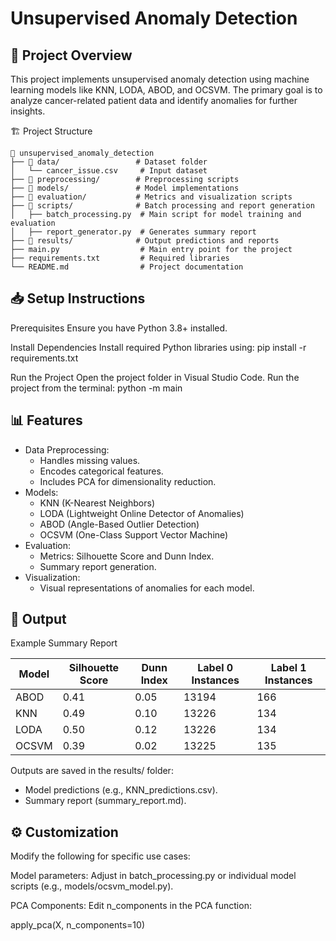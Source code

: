 # Unsupervised Anomaly Detection

## 🚀 Project Overview

This project implements unsupervised anomaly detection using machine learning models like KNN, LODA, ABOD, and OCSVM. The primary goal is to analyze cancer-related patient data and identify anomalies for further insights.

🏗️ Project Structure

``` plaintext
📂 unsupervised_anomaly_detection
├── 📁 data/                 # Dataset folder
│   └── cancer_issue.csv     # Input dataset
├── 📁 preprocessing/        # Preprocessing scripts
├── 📁 models/               # Model implementations
├── 📁 evaluation/           # Metrics and visualization scripts
├── 📁 scripts/              # Batch processing and report generation
│   ├── batch_processing.py  # Main script for model training and evaluation
│   ├── report_generator.py  # Generates summary report
├── 📁 results/              # Output predictions and reports
├── main.py                  # Main entry point for the project
├── requirements.txt         # Required libraries
└── README.md                # Project documentation
```


## 📥 Setup Instructions
Prerequisites
Ensure you have Python 3.8+ installed.

Install Dependencies
Install required Python libraries using:
pip install -r requirements.txt

Run the Project
Open the project folder in Visual Studio Code.
Run the project from the terminal:
python -m main

## 📊 Features
- Data Preprocessing:
   - Handles missing values.
   - Encodes categorical features.
   - Includes PCA for dimensionality reduction.
- Models:
   - KNN (K-Nearest Neighbors)
   - LODA (Lightweight Online Detector of Anomalies)
   - ABOD (Angle-Based Outlier Detection)
   - OCSVM (One-Class Support Vector Machine)
- Evaluation:
   - Metrics: Silhouette Score and Dunn Index.
   - Summary report generation.
- Visualization:
   - Visual representations of anomalies for each model.

## 📝 Output
Example Summary Report

| Model   | Silhouette Score | Dunn Index | Label 0 Instances | Label 1 Instances |
|---------|------------------|------------|-------------------|-------------------|
| ABOD    | 0.41             | 0.05       | 13194             | 166               |
| KNN     | 0.49             | 0.10       | 13226             | 134               |
| LODA    | 0.50             | 0.12       | 13226             | 134               |
| OCSVM   | 0.39             | 0.02       | 13225             | 135               |

Outputs are saved in the results/ folder:
   - Model predictions (e.g., KNN_predictions.csv).
   - Summary report (summary_report.md).

## ⚙️ Customization
Modify the following for specific use cases:

Model parameters: Adjust in batch_processing.py or individual model scripts (e.g., models/ocsvm_model.py).

PCA Components: Edit n_components in the PCA function:

apply_pca(X, n_components=10)
